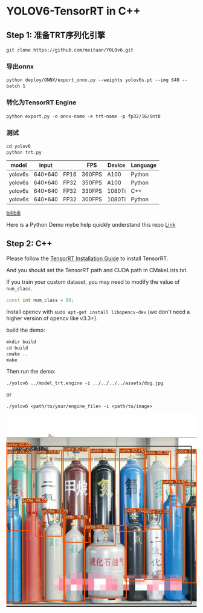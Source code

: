 # YOLOV6-TensorRT in C++

## Step 1: 准备TRT序列化引擎


```shell
git clone https://github.com/meituan/YOLOv6.git
```
### 导出onnx
```shell
python deploy/ONNX/export_onnx.py --weights yolov6s.pt --img 640 --batch 1
```

### 转化为TensorRT Engine 

```
python export.py -o onnx-name -e trt-name -p fp32/16/int8
```
### 测试

```
cd yolov6
python trt.py
```

| model |  input |  | FPS | Device | Language | 
| -------- | -------- | -------- | ------- | ------- | ------|
| yolov6s     | 640*640     | FP16     | 360FPS  | A100 | Python |
| yolov6s     | 640*640     | FP32     | 350FPS | A100| Python |
| yolov6s     | 640*640     | FP32     | 330FPS | 1080Ti | C++ |
| yolov6s     | 640*640     | FP32     | 300FPS | 1080Ti | Python |

[bilibili](https://www.bilibili.com/video/BV1x3411w7T6?share_source=copy_web)

Here is a Python Demo mybe help quickly understand this repo [Link](https://aistudio.baidu.com/aistudio/projectdetail/4263301?contributionType=1&shared=1)

## Step 2: C++

Please follow the [TensorRT Installation Guide](https://docs.nvidia.com/deeplearning/tensorrt/install-guide/index.html) to install TensorRT.

And you should set the TensorRT path and CUDA path in CMakeLists.txt.

If you train your custom dataset, you may need to modify the value of `num_class`.

```c++
const int num_class = 80;
```

Install opencv with ```sudo apt-get install libopencv-dev``` (we don't need a higher version of opencv like v3.3+). 

build the demo:

```shell
mkdir build
cd build
cmake ..
make
```

Then run the demo:

```shell
./yolov6 ../model_trt.engine -i ../../../../assets/dog.jpg
```

or

```shell
./yolov6 <path/to/your/engine_file> -i <path/to/image>
```

![](det_res.jpg)
